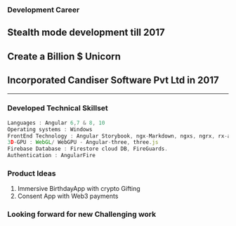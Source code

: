 ### Development Career

## Stealth mode development till 2017

## Create a Billion $ Unicorn

## Incorporated Candiser Software Pvt Ltd in 2017

---

### Developed Technical Skillset

```typescript
Languages : Angular 6,7 & 8, 10
Operating systems : Windows
FrontEnd Technology : Angular Storybook, ngx-Markdown, ngxs, ngrx, rx-angular
3D-GPU : WebGL/ WebGPU - Angular-three, three.js
Firebase Database : Firestore cloud DB, FireGuards.
Authentication : AngularFire
```

### Product Ideas

1. Immersive BirthdayApp with crypto Gifting
2. Consent App with Web3 payments

### Looking forward for new Challenging work
